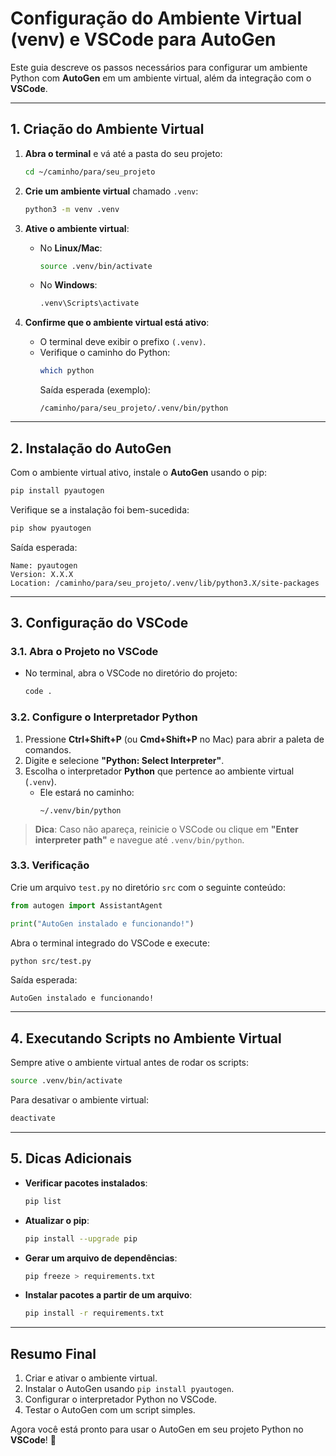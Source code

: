# **Configuração do Ambiente Virtual (venv) e VSCode para AutoGen**

Este guia descreve os passos necessários para configurar um ambiente Python com **AutoGen** em um ambiente virtual, além da integração com o **VSCode**.

---

## **1. Criação do Ambiente Virtual**

1. **Abra o terminal** e vá até a pasta do seu projeto:
   ```bash
   cd ~/caminho/para/seu_projeto
   ```

2. **Crie um ambiente virtual** chamado `.venv`:
   ```bash
   python3 -m venv .venv
   ```

3. **Ative o ambiente virtual**:
   - No **Linux/Mac**:
     ```bash
     source .venv/bin/activate
     ```
   - No **Windows**:
     ```cmd
     .venv\Scripts\activate
     ```

4. **Confirme que o ambiente virtual está ativo**:
   - O terminal deve exibir o prefixo `(.venv)`.
   - Verifique o caminho do Python:
     ```bash
     which python
     ```
     Saída esperada (exemplo):
     ```
     /caminho/para/seu_projeto/.venv/bin/python
     ```

---

## **2. Instalação do AutoGen**

Com o ambiente virtual ativo, instale o **AutoGen** usando o pip:
```bash
pip install pyautogen
```

Verifique se a instalação foi bem-sucedida:
```bash
pip show pyautogen
```

Saída esperada:
```
Name: pyautogen
Version: X.X.X
Location: /caminho/para/seu_projeto/.venv/lib/python3.X/site-packages
```

---

## **3. Configuração do VSCode**

### **3.1. Abra o Projeto no VSCode**
- No terminal, abra o VSCode no diretório do projeto:
  ```bash
  code .
  ```

### **3.2. Configure o Interpretador Python**

1. Pressione **Ctrl+Shift+P** (ou **Cmd+Shift+P** no Mac) para abrir a paleta de comandos.
2. Digite e selecione **"Python: Select Interpreter"**.
3. Escolha o interpretador **Python** que pertence ao ambiente virtual (`.venv`).
   - Ele estará no caminho:
     ```
     ~/.venv/bin/python
     ```

> **Dica**: Caso não apareça, reinicie o VSCode ou clique em **"Enter interpreter path"** e navegue até `.venv/bin/python`.

### **3.3. Verificação**
Crie um arquivo `test.py` no diretório `src` com o seguinte conteúdo:
```python
from autogen import AssistantAgent

print("AutoGen instalado e funcionando!")
```

Abra o terminal integrado do VSCode e execute:
```bash
python src/test.py
```

Saída esperada:
```
AutoGen instalado e funcionando!
```

---

## **4. Executando Scripts no Ambiente Virtual**
Sempre ative o ambiente virtual antes de rodar os scripts:
```bash
source .venv/bin/activate
```

Para desativar o ambiente virtual:
```bash
deactivate
```

---

## **5. Dicas Adicionais**

- **Verificar pacotes instalados**:
  ```bash
  pip list
  ```
- **Atualizar o pip**:
  ```bash
  pip install --upgrade pip
  ```
- **Gerar um arquivo de dependências**:
  ```bash
  pip freeze > requirements.txt
  ```
- **Instalar pacotes a partir de um arquivo**:
  ```bash
  pip install -r requirements.txt
  ```

---

## **Resumo Final**
1. Criar e ativar o ambiente virtual.
2. Instalar o AutoGen usando `pip install pyautogen`.
3. Configurar o interpretador Python no VSCode.
4. Testar o AutoGen com um script simples.

Agora você está pronto para usar o AutoGen em seu projeto Python no **VSCode**! 🎉
